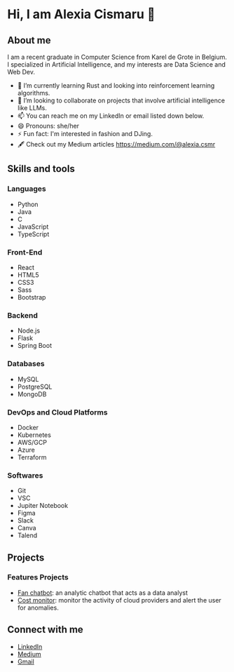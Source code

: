 # Hi, I am Alexia Cismaru 👋

## About me 

I am a recent graduate in Computer Science from Karel de Grote in Belgium. I specialized in Artificial Intelligence, and my interests are Data Science and Web Dev.

- 🌱 I’m currently learning Rust and looking into reinforcement learning algorithms.
- 💞️ I’m looking to collaborate on projects that involve artificial intelligence like LLMs.
- 📫 You can reach me on my LinkedIn or email listed down below.
- 😄 Pronouns: she/her
- ⚡ Fun fact: I'm interested in fashion and DJing.
- 🖋️ Check out my Medium articles https://medium.com/@alexia.csmr

## Skills and tools
### Languages
- Python
- Java
- C
- JavaScript
- TypeScript

### Front-End
- React
- HTML5
- CSS3
- Sass
- Bootstrap

### Backend
- Node.js
- Flask
- Spring Boot

### Databases
- MySQL
- PostgreSQL
- MongoDB

### DevOps and Cloud Platforms
- Docker
- Kubernetes
- AWS/GCP
- Azure
- Terraform

### Softwares
- Git
- VSC
- Jupiter Notebook
- Figma
- Slack
- Canva
- Talend

## Projects
### Features Projects
- [Fan chatbot](https://github.com/alecsiuh/analytic-chatbot): an analytic chatbot that acts as a data analyst
- [Cost monitor](https://github.com/alecsiuh/internship): monitor the activity of cloud providers and alert the user for anomalies.

## Connect with me 
- [LinkedIn](https://www.linkedin.com/in/alexia-cismaru-59a169218/)
- [Medium](https://medium.com/@alexia.csmr)
- [Gmail](alexia.csmr@gmail.com)

